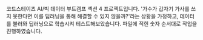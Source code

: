 코드스테이츠 AI/빅 데이터 부트캠프 섹션 4 프로젝트입니다.
'가수가 갑자기 가사를 쓰지 못한다면 이를 딥러닝을 통해 해결할 수 있지 않을까?'라는 상황을 가정하고, 데이터를 불러와 딥러닝으로 학습시켜 테스트해보았습니다.
파일에 적힌 숫자 순서대로 작업을 진행하였습니다.